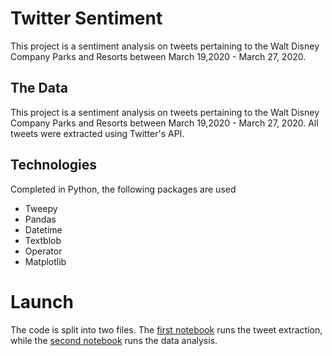 # Twitter Sentiment

This project is a sentiment analysis on tweets pertaining to the Walt Disney Company Parks and Resorts between March 19,2020 - March 27, 2020. 

## The Data 

This project is a sentiment analysis on tweets pertaining to the Walt Disney Company Parks and Resorts between March 19,2020 - March 27, 2020. All tweets were extracted using Twitter's API.

## Technologies

Completed in Python, the following packages are used
 - Tweepy
 - Pandas
 - Datetime
 - Textblob
 - Operator
 - Matplotlib
 
# Launch

The code is split into two files. The [first notebook](https://github.com/jckett/Twitter_Sentiment/blob/master/Twitter%20Sentiment%20Analysis-Data%20Extraction.ipynb.zip) runs the tweet extraction, while the [second notebook](https://github.com/jckett/Twitter_Sentiment/blob/master/Twitter%20Sentiment-Data%20Analysis.ipynb) runs the data analysis. 
